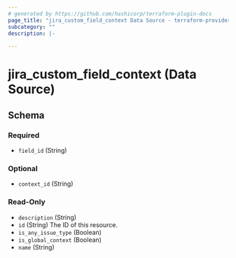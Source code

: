 ```yaml
---
# generated by https://github.com/hashicorp/terraform-plugin-docs
page_title: "jira_custom_field_context Data Source - terraform-provider-jira"
subcategory: ""
description: |-
  
---
```


# jira_custom_field_context (Data Source)





<!-- schema generated by tfplugindocs -->
## Schema

### Required

- `field_id` (String)

### Optional

- `context_id` (String)

### Read-Only

- `description` (String)
- `id` (String) The ID of this resource.
- `is_any_issue_type` (Boolean)
- `is_global_context` (Boolean)
- `name` (String)


